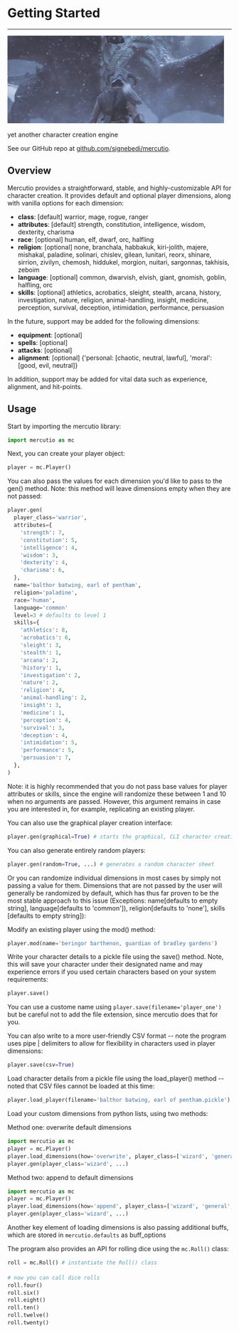 # Getting Started 
---

![dragon gif](cropped.gif)

yet another character creation engine

See our GitHub repo at [github.com/signebedi/mercutio](https://github.com/signebedi/mercutio).

## Overview

Mercutio provides a straightforward, stable, and highly-customizable API for character creation. It provides default and optional player dimensions, along with vanilla options for each dimension:

* **class**: [default] warrior, mage, rogue, ranger
* **attributes**: [default] strength, constitution, intelligence, wisdom, dexterity, charisma
* **race**: [optional] human, elf, dwarf, orc, halfling
* **religion**: [optional] none, branchala, habbakuk, kiri-jolith, majere, mishakal, paladine, solinari, chislev, gilean, lunitari, reorx, shinare, sirrion, zivilyn, chemosh, hiddukel, morgion, nuitari, sargonnas, takhisis, zeboim
* **language**: [optional] common, dwarvish, elvish, giant, gnomish, goblin, halfling, orc
* **skills**: [optional] athletics, acrobatics, sleight, stealth, arcana, history, investigation, nature, religion, animal-handling, insight, medicine, perception, survival, deception, intimidation, performance, persuasion

In the future, support may be added for the following dimensions:
* **equipment**: [optional]
* **spells**: [optional]
* **attacks**: [optional]
* **alignment**: [optional] {'personal: [chaotic, neutral, lawful], 'moral': [good, evil, neutral]}

In addition, support may be added for vital data such as experience, alignment, and hit-points.

## Usage

Start by importing the mercutio library:
```python
import mercutio as mc
```

Next, you can create your player object:

```python
player = mc.Player()
```

You can also pass the values for each dimension you'd like to pass to the gen() method. Note: this method will leave dimensions empty when they are not passed:
```python
player.gen(
  player_class='warrior',
  attributes={
    'strength': 7,
    'constitution': 5,
    'intelligence': 4,
    'wisdom': 3,
    'dexterity': 4,
    'charisma': 6,
  },
  name='balthor batwing, earl of pentham',
  religion='paladine',
  race='human',
  language='common'
  level=3 # defaults to level 1
  skills={
    'athletics': 8,
    'acrobatics': 6,
    'sleight': 3,
    'stealth': 1,
    'arcana': 2,
    'history': 1,
    'investigation': 2,
    'nature': 2,
    'religion': 4,
    'animal-handling': 2,
    'insight': 3,
    'medicine': 1,
    'perception': 4,
    'survival': 3,
    'deception': 4,
    'intimidation': 5,
    'performance': 5,
    'persuasion': 7,
  },
)
```
Note: it is highly recommended that you do not pass base values for player attributes or skills, since the engine will randomize these between 1 and 10 when no arguments are passed. However, this argument remains in case you are interested in, for example, replicating an existing player.

You can also use the graphical player creation interface:
```python
player.gen(graphical=True) # starts the graphical, CLI character creation interface
```


You can also generate entirely random players:
```python
player.gen(random=True, ...) # generates a random character sheet
```
Or you can randomize individual dimensions in most cases by simply not passing a value for them. Dimensions that are not passed by the user will generally be randomized by default, which has thus far proven to be the most stable approach to this issue (Exceptions: name[defaults to empty string], language[defaults to 'common']), religion[defaults to 'none'], skills [defaults to empty string]):

Modify an existing player using the mod() method:
```python
player.mod(name='beringor barthenon, guardian of bradley gardens')
```

Write your character details to a pickle file using the save() method. Note, this will save your character under their designated name and may experience errors if you used certain characters based on your system requirements:
```python
player.save()
```
You can use a custome name using ```player.save(filename='player_one')``` but be careful not to add the file extension, since mercutio does that for you.

You can also write to a more user-friendly CSV format -- note the program uses pipe | delimiters to allow for flexibility in characters used in player dimensions:
```python
player.save(csv=True)
```

Load character details from a pickle file using the load_player() method -- noted that CSV files cannot be loaded at this time:
```python
player.load_player(filename='balthor batwing, earl of pentham.pickle')
```

Load your custom dimensions from python lists, using two methods:

Method one: overwrite default dimensions
```python
import mercutio as mc
player = mc.Player()
player.load_dimensions(how='overwrite', player_class=['wizard', 'general', 'edain'])
player.gen(player_class='wizard', ...)
```

Method two: append to default dimensions
```python
import mercutio as mc
player = mc.Player()
player.load_dimensions(how='append', player_class=['wizard', 'general', 'edain'])
player.gen(player_class='wizard', ...)
```

Another key element of loading dimensions is also passing additional buffs, which are stored in ```mercutio.defaults``` as buff_options

The program also provides an API for rolling dice using the ```mc.Roll()``` class:

```python
roll = mc.Roll() # instantiate the Roll() class

# now you can call dice rolls 
roll.four() 
roll.six()
roll.eight()
roll.ten()
roll.twelve()
roll.twenty()

```
